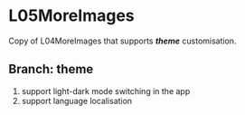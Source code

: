 # L05MoreImages
Copy of L04MoreImages that supports ***theme*** customisation.

## Branch: theme
1. support light-dark mode switching in the app
2. support language localisation
